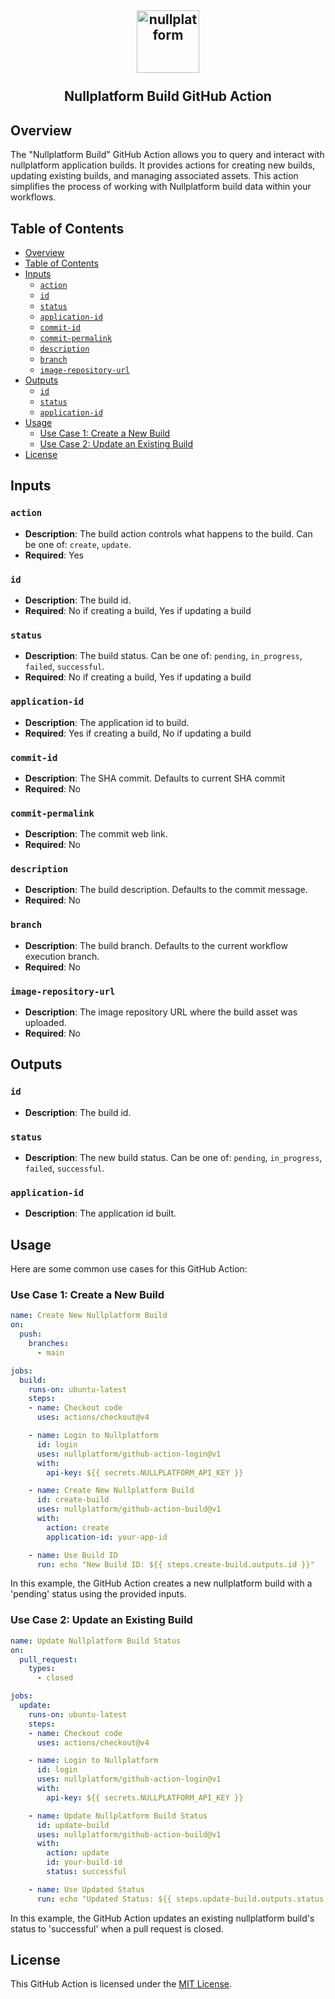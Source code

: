 <h2 align="center">
    <a href="https://httpie.io" target="blank_">
        <img height="100" alt="nullplatform" src="https://nullplatform.com/favicon/android-chrome-192x192.png" />
    </a>
    <br>
    <br>
    Nullplatform Build GitHub Action
    <br>
</h2>

## Overview

The "Nullplatform Build" GitHub Action allows you to query and interact with nullplatform application builds. It provides actions for creating new builds, updating existing builds, and managing associated assets. This action simplifies the process of working with Nullplatform build data within your workflows.

## Table of Contents

- [Overview](#overview)
- [Table of Contents](#table-of-contents)
- [Inputs](#inputs)
  - [`action`](#action)
  - [`id`](#id)
  - [`status`](#status)
  - [`application-id`](#application-id)
  - [`commit-id`](#commit-id)
  - [`commit-permalink`](#commit-permalink)
  - [`description`](#description)
  - [`branch`](#branch)
  - [`image-repository-url`](#image-repository-url)
- [Outputs](#outputs)
  - [`id`](#id-1)
  - [`status`](#status-1)
  - [`application-id`](#application-id-1)
- [Usage](#usage)
  - [Use Case 1: Create a New Build](#use-case-1-create-a-new-build)
  - [Use Case 2: Update an Existing Build](#use-case-2-update-an-existing-build)
- [License](#license)

## Inputs

### `action`

- **Description**: The build action controls what happens to the build. Can be one of: `create`, `update`.
- **Required**: Yes

### `id`

- **Description**: The build id.
- **Required**: No if creating a build, Yes if updating a build

### `status`

- **Description**: The build status. Can be one of: `pending`, `in_progress`, `failed`, `successful`.
- **Required**: No if creating a build, Yes if updating a build

### `application-id`

- **Description**: The application id to build.
- **Required**: Yes if creating a build, No if updating a build

### `commit-id`

- **Description**: The SHA commit. Defaults to current SHA commit
- **Required**: No

### `commit-permalink`

- **Description**: The commit web link.
- **Required**: No

### `description`

- **Description**: The build description. Defaults to the commit message.
- **Required**: No

### `branch`

- **Description**: The build branch. Defaults to the current workflow execution branch.
- **Required**: No

### `image-repository-url`

- **Description**: The image repository URL where the build asset was uploaded.
- **Required**: No

## Outputs

### `id`

- **Description**: The build id.

### `status`

- **Description**: The new build status. Can be one of: `pending`, `in_progress`, `failed`, `successful`.

### `application-id`

- **Description**: The application id built.

## Usage

Here are some common use cases for this GitHub Action:

### Use Case 1: Create a New Build

```yaml
name: Create New Nullplatform Build
on:
  push:
    branches:
      - main

jobs:
  build:
    runs-on: ubuntu-latest
    steps:
    - name: Checkout code
      uses: actions/checkout@v4

    - name: Login to Nullplatform
      id: login
      uses: nullplatform/github-action-login@v1
      with:
        api-key: ${{ secrets.NULLPLATFORM_API_KEY }}

    - name: Create New Nullplatform Build
      id: create-build
      uses: nullplatform/github-action-build@v1
      with:
        action: create
        application-id: your-app-id

    - name: Use Build ID
      run: echo "New Build ID: ${{ steps.create-build.outputs.id }}"
```

In this example, the GitHub Action creates a new nullplatform build with a 'pending' status using the provided inputs.

### Use Case 2: Update an Existing Build

```yaml
name: Update Nullplatform Build Status
on:
  pull_request:
    types:
      - closed

jobs:
  update:
    runs-on: ubuntu-latest
    steps:
    - name: Checkout code
      uses: actions/checkout@v4

    - name: Login to Nullplatform
      id: login
      uses: nullplatform/github-action-login@v1
      with:
        api-key: ${{ secrets.NULLPLATFORM_API_KEY }}

    - name: Update Nullplatform Build Status
      id: update-build
      uses: nullplatform/github-action-build@v1
      with:
        action: update
        id: your-build-id
        status: successful

    - name: Use Updated Status
      run: echo "Updated Status: ${{ steps.update-build.outputs.status }}"
```

In this example, the GitHub Action updates an existing nullplatform build's status to 'successful' when a pull request is closed.

## License

This GitHub Action is licensed under the [MIT License](LICENSE).
